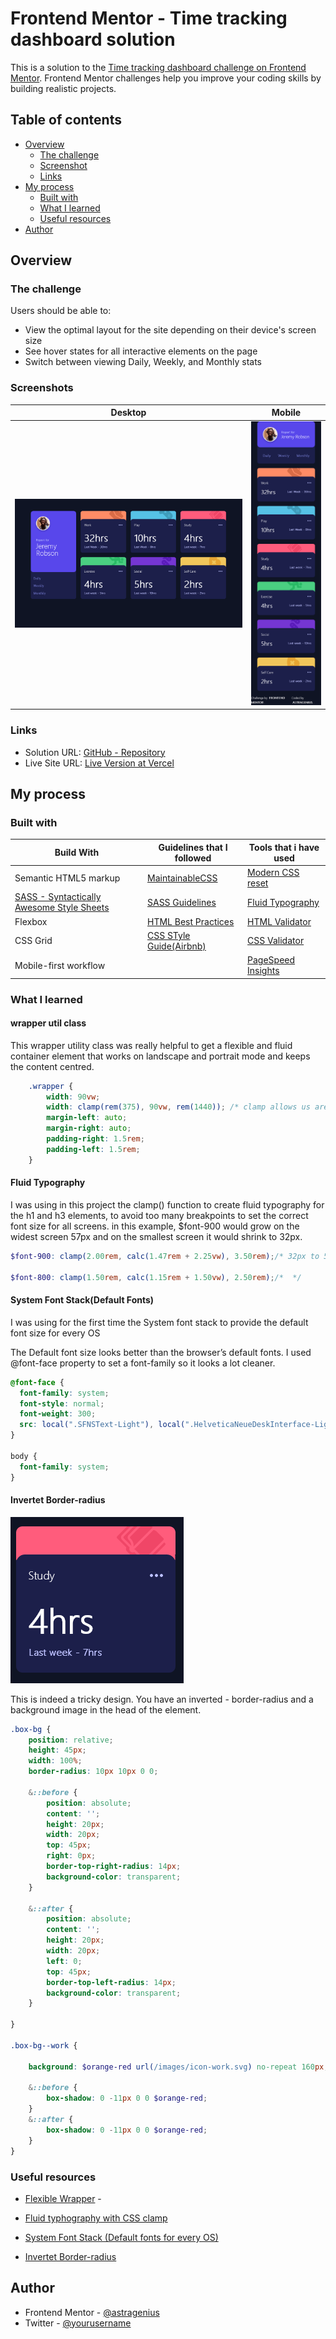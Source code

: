 # Frontend Mentor - Time tracking dashboard solution

This is a solution to the [Time tracking dashboard challenge on Frontend Mentor](https://www.frontendmentor.io/challenges/time-tracking-dashboard-UIQ7167Jw). Frontend Mentor challenges help you improve your coding skills by building realistic projects. 

## Table of contents

- [Overview](#overview)
  - [The challenge](#the-challenge)
  - [Screenshot](#screenshot)
  - [Links](#links)
- [My process](#my-process)
  - [Built with](#built-with)
  - [What I learned](#what-i-learned)
  - [Useful resources](#useful-resources)
- [Author](#author)



## Overview

### The challenge

Users should be able to:

- View the optimal layout for the site depending on their device's screen size
- See hover states for all interactive elements on the page
- Switch between viewing Daily, Weekly, and Monthly stats
### Screenshots

| Desktop      | Mobile |
| ----------- | ----------- |
| ![](./screenshots/dashboard-desktop.png)    | ![](./screenshots/dashboard%20-%20mobile.png)       |



### Links

- Solution URL: [GitHub - Repository](https://github.com/astragenius/time-tracking-dashboard-FEM)
- Live Site URL: [Live Version at Vercel](https://time-tracking-dashboard-fem-rho.vercel.app/)

## My process

### Built with

| Build With   | Guidelines that I followed| Tools that i have used|
| -------------|---------------------------|-----------------------|
| Semantic HTML5 markup|[MaintainableCSS](https://maintainablecss.com/chapters/semantics/)| [Modern CSS reset](https://piccalil.li/blog/a-modern-css-reset/)
| [SASS - Syntactically Awesome Style Sheets](https://sass-lang.com/)|[SASS Guidelines](https://sass-guidelin.es/#naming-conventions)|[Fluid Typography](https://utopia.fyi/)
| Flexbox|[HTML Best Practices](https://github.com/hail2u/html-best-practices)|[HTML Validator](https://validator.w3.org/nu/?doc=https%3A%2F%2Fofficialmentor.netlify.app%2F)
| CSS Grid|[CSS STyle Guide(Airbnb)](https://github.com/airbnb/css)|[CSS Validator](https://jigsaw.w3.org/css-validator/)
|Mobile-first workflow||[PageSpeed Insights](https://pagespeed.web.dev/)



### What I learned

#### wrapper util class
This wrapper utility class was really helpful to get a flexible and fluid container element that works on landscape and portrait mode and keeps the content centred.



```scss
    .wrapper {
        width: 90vw;
        width: clamp(rem(375), 90vw, rem(1440)); /* clamp allows us are more flexible container-with when we use it with viewport units */
        margin-left: auto;
        margin-right: auto;
        padding-right: 1.5rem;
        padding-left: 1.5rem;
    }
```
#### Fluid Typography
I was using in this project the clamp() function to create fluid typography for the h1 and h3 elements, to avoid too many breakpoints to set the correct font size for all screens.
in this example, $font-900 would grow on the widest screen 57px and on the smallest screen it would shrink to 32px.
```scss
$font-900: clamp(2.00rem, calc(1.47rem + 2.25vw), 3.50rem);/* 32px to 56px */

$font-800: clamp(1.50rem, calc(1.15rem + 1.50vw), 2.50rem);/*  */
```

#### System Font Stack(Default Fonts)
I was using for the first time the System font stack to provide the default font size for every OS

The Default font size looks better than the browser’s default fonts. I used  @font-face property to set a font-family so it looks a lot cleaner.

```css
@font-face {
  font-family: system;
  font-style: normal;
  font-weight: 300;
  src: local(".SFNSText-Light"), local(".HelveticaNeueDeskInterface-Light"), local(".LucidaGrandeUI"), local("Ubuntu Light"), local("Segoe UI Light"), local("Roboto-Light"), local("DroidSans"), local("Tahoma");
}

body {
  font-family: system;
}
```
#### Invertet Border-radius

![](./screenshots/invertet-border-radius.png)

This is indeed a tricky design. You have an inverted - border-radius and a background image in the head of the element.

```scss 
.box-bg {
    position: relative;
    height: 45px;
    width: 100%;
    border-radius: 10px 10px 0 0;

    &::before {
        position: absolute;
        content: '';
        height: 20px;
        width: 20px;
        top: 45px;
        right: 0px;
        border-top-right-radius: 14px;
        background-color: transparent;
    }

    &::after {
        position: absolute;
        content: '';
        height: 20px;
        width: 20px;
        left: 0;
        top: 45px;
        border-top-left-radius: 14px;
        background-color: transparent;
    }
    
}

.box-bg--work {
    
    background: $orange-red url(/images/icon-work.svg) no-repeat 160px;

    &::before {
        box-shadow: 0 -11px 0 0 $orange-red;
    }
    &::after {
        box-shadow: 0 -11px 0 0 $orange-red;
    }
}


```

### Useful resources

- [Flexible Wrapper](https://piccalil.li/quick-tip/use-css-clamp-to-create-a-more-flexible-wrapper-utility/) - 

- [Fluid typhography with CSS clamp](https://piccalil.li/tutorial/fluid-typography-with-css-clamp/) 
- [System Font Stack (Default fonts for every OS)](https://css-tricks.com/snippets/css/system-font-stack/)
- [Invertet Border-radius](https://blog.logrocket.com/how-to-create-fancy-corners-in-css/)


## Author


- Frontend Mentor - [@astragenius](https://www.frontendmentor.io/profile/astragenius)
- Twitter - [@yourusername](https://www.twitter.com/yourusername)





